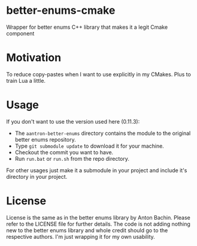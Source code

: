 # better-enums-cmake
Wrapper for better enums C++ library that makes it a legit Cmake component

# Motivation

To reduce copy-pastes when I want to use explicitly in my CMakes. Plus to train Lua a little.

# Usage
If you don't want to use the version used here (0.11.3):
* The `aantron-better-enums` directory contains the module to the original better enums repository. 
* Type `git submodule update` to download it for your machine.
* Checkout the commit you want to have.
* Run `run.bat` or `run.sh` from the repo directory.

For other usages just make it a submodule in your project and include it's directory in your project.

# License
License is the same as in the better enums library by Anton Bachin. Please refer to the LICENSE file for further details. 
The code is not adding nothing new to the better enums library and whole credit should go to the respective authors. 
I'm just wrapping it for my own usability.
